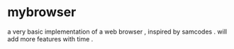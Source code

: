 # mybrowser
a very basic implementation of a web browser , inspired by samcodes . will add more features with time .

